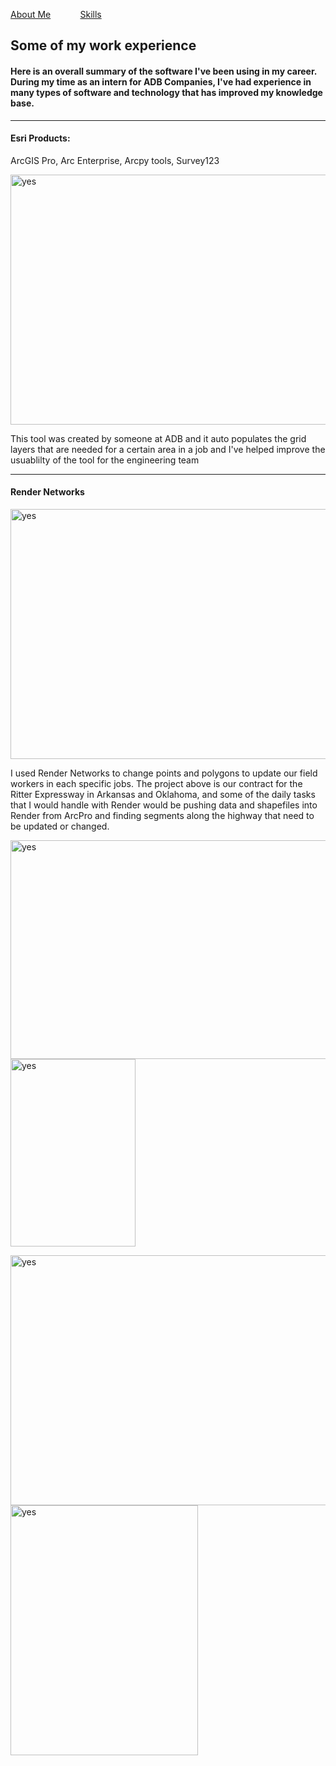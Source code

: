 <!DOCTYPE html>
<html>
    <p><a href="./AboutMax.md">About Me</a> &nbsp; &nbsp; &nbsp; &nbsp; &nbsp; &nbsp;<a href="./Skills.md">Skills</a></p>
    <head>
<h2 id="experience">Some of my work experience</h2>
    </head>
<h4>Here is an overall summary of the software I've been using in my career. During my time as an intern for ADB Companies, I've had experience in many types of software and technology that has improved my knowledge base.</h4>
<body>

<p>
<hr>
<h4> Esri Products:</h4> 
ArcGIS Pro, Arc Enterprise, Arcpy tools, Survey123
</p>
<img src="https://github.com/max1sing/max1sing/blob/main/print%20tool.png?raw=true" alt="yes" width="700" height="400">
<p>This tool was created by someone at ADB and it auto populates the grid layers that are needed for a certain area in a job and I've helped improve the usuablilty of the tool for the engineering team</p>
<hr>
<h4>Render Networks</h4>
<img src="https://github.com/max1sing/max1sing/blob/main/newrender.png?raw=true" alt="yes" width="700" height="400">
<p>I used Render Networks to change points and polygons to update our field workers in each specific jobs. The project above is our contract for the Ritter Expressway in Arkansas and Oklahoma, 
and some of the daily tasks that I would handle with Render would be pushing data and shapefiles into Render from ArcPro and finding segments along the highway that need to be updated or changed.</p>
<img src="https://github.com/max1sing/max1sing/blob/main/katapult1.png?raw=true" alt="yes" width="600" height="350"> <img src="https://github.com/max1sing/max1sing/blob/main/katapult2.png?raw=true" alt="yes" width="200" height="300">
<p float="left">
  <img src="https://github.com/max1sing/max1sing/blob/main/katapult1.png?raw=true" alt="yes" width="700" height="400" />
  <img src="https://github.com/max1sing/max1sing/blob/main/katapult2.png?raw=true" alt="yes" width="300" height="400" /> 
</p>
</body>  

  
